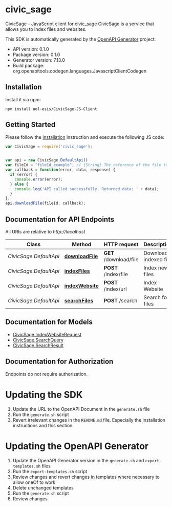 # civic_sage

CivicSage - JavaScript client for civic_sage
CivicSage is a service that allows you to index files and websites.

This SDK is automatically generated by the [OpenAPI Generator](https://openapi-generator.tech) project:

- API version: 0.1.0
- Package version: 0.1.0
- Generator version: 7.13.0
- Build package: org.openapitools.codegen.languages.JavascriptClientCodegen

## Installation

Install it via npm:

```shell
npm install uol-esis/CivicSage-JS-Client
```

## Getting Started

Please follow the [installation](#installation) instruction and execute the following JS code:

```javascript
var CivicSage = require('civic_sage');


var api = new CivicSage.DefaultApi()
var fileId = "fileId_example"; // {String} The reference of the file to download
var callback = function(error, data, response) {
  if (error) {
    console.error(error);
  } else {
    console.log('API called successfully. Returned data: ' + data);
  }
};
api.downloadFile(fileId, callback);

```

## Documentation for API Endpoints

All URIs are relative to *http://localhost*

Class | Method | HTTP request | Description
------------ | ------------- | ------------- | -------------
*CivicSage.DefaultApi* | [**downloadFile**](docs/DefaultApi.md#downloadFile) | **GET** /download/file | Download indexed file
*CivicSage.DefaultApi* | [**indexFiles**](docs/DefaultApi.md#indexFiles) | **POST** /index/file | Index new files
*CivicSage.DefaultApi* | [**indexWebsite**](docs/DefaultApi.md#indexWebsite) | **POST** /index/url | Index Website
*CivicSage.DefaultApi* | [**searchFiles**](docs/DefaultApi.md#searchFiles) | **POST** /search | Search for files


## Documentation for Models

 - [CivicSage.IndexWebsiteRequest](docs/IndexWebsiteRequest.md)
 - [CivicSage.SearchQuery](docs/SearchQuery.md)
 - [CivicSage.SearchResult](docs/SearchResult.md)


## Documentation for Authorization

Endpoints do not require authorization.


# Updating the SDK

1. Update the URL to the OpenAPI Document in the `generate.sh` file
2. Run the `generate.sh` script
3. Revert irrelevant changes in the `README.md` file. Especially the installation instructions and this section.

# Updating the OpenAPI Generator

1. Update the OpenAPI Generator version in the `generate.sh` and `export-templates.sh` files
2. Run the `export-templates.sh` script
3. Review changes and revert changes in templates where necessary to allow oneOf to work
4. Delete unchanged templates
5. Run the `generate.sh` script
6. Review changes
